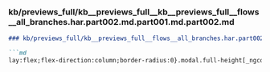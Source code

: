 ### kb/previews_full/kb__previews_full__kb__previews_full__flows__all_branches.har.part002.md.part001.md.part002.md

```md
### kb/previews_full/kb__previews_full__flows__all_branches.har.part002.md.part001.md (part 002)

```md
lay:flex;flex-direction:column;border-radius:0}.modal.full-height[_ngconte
```

```

```
